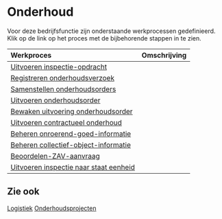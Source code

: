 # Onderhoud

Voor deze bedrijfsfunctie zijn onderstaande werkprocessen gedefinieerd. Klik op de link op het proces met de bijbehorende stappen in te zien.

Werkproces | Omschrijving
:--- | :---
[Uitvoeren inspectie-opdracht](uitvoeren-inspectie-opdracht/) | 
[Registreren onderhoudsverzoek](registreren-onderhoudsverzoek/) | 
[Samenstellen onderhoudsorders](samenstellen-onderhoudsorders/) | 
[Uitvoeren onderhoudsorder](Uitvoeren-onderhoudsorder/) | 
[Bewaken uitvoering onderhoudsorder](bewaken-uitvoering-onderhoudsorder/) | 
[Uitvoeren contractueel onderhoud](uitvoeren-contractueel-onderhoud/) | 
[Beheren onroerend-goed-informatie](beheren-onroerend-goed-informatie/) | 
[Beheren collectief-object-informatie](beheren-collectief-object-informatie/) | 
[Beoordelen-ZAV-aanvraag](beoordelen-zav-aanvraag/) | 
[Uitvoeren inspectie naar staat eenheid](uitvoeren-inspectie-naar-staat-eenheid/) | 

## Zie ook

[Logistiek](../logistiek/)
[Onderhoudsprojecten](../onderhoudsprojecten/)
